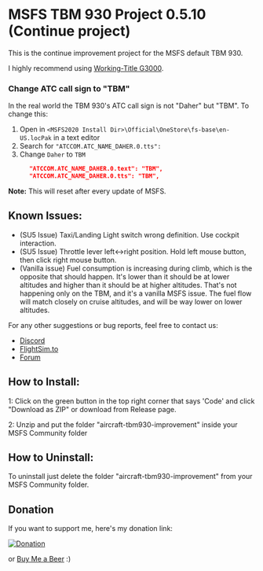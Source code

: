 # MSFS TBM 930 Project 0.5.10 (Continue project)

This is the continue improvement project for the MSFS default TBM 930.

I highly recommend using [Working-Title G3000](https://github.com/Working-Title-MSFS-Mods/fspackages).

### Change ATC call sign to "TBM"
In the real world the TBM 930's ATC call sign is not "Daher" but "TBM". To change this:
1. Open in `<MSFS2020 Install Dir>\Official\OneStore\fs-base\en-US.locPak` in a text editor
2. Search for `"ATCCOM.ATC_NAME_DAHER.0.tts":`
3. Change `Daher` to `TBM`

```json
      "ATCCOM.ATC_NAME_DAHER.0.text": "TBM",
      "ATCCOM.ATC_NAME_DAHER.0.tts": "TBM",
```
**Note:** This will reset after every update of MSFS.
## Known Issues:

- (SU5 Issue) Taxi/Landing Light switch wrong definition. Use cockpit interaction.
- (SU5 Issue) Throttle lever left<->right position. Hold left mouse button, then click right mouse button.
- (Vanilla issue) Fuel consumption is increasing during climb, which is the opposite that should happen. It's lower than it should be at lower altitudes and higher than it should be at higher altitudes. That's not happening only on the TBM, and it's a vanilla MSFS issue. The fuel flow will match closely on cruise altitudes, and will be way lower on lower altitudes.

For any other suggestions or bug reports, feel free to contact us:
- [Discord](https://discord.gg/jzcaAv3dP6)
- [FlightSim.to](https://flightsim.to/profile/Mugz)
- [Forum](https://forums.flightsimulator.com/u/mixmugz)
## How to Install:

1: Click on the green button in the top right corner that says 'Code' and click "Download as ZIP" or download from Release page.

2: Unzip and put the folder "aircraft-tbm930-improvement" inside your MSFS Community folder

## How to Uninstall:

To uninstall just delete the folder "aircraft-tbm930-improvement" from your MSFS Community folder.

## Donation

If you want to support me, here's my donation link:

[![Donation](https://i.imgur.com/vQyI7N5.png)](https://www.buymeacoffee.com/mugz)

or [Buy Me a Beer](https://paypal.me/mixmugz) :)
